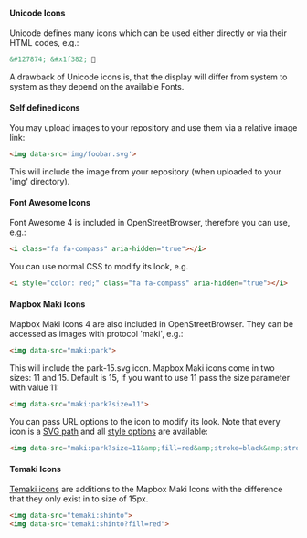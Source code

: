 #### Unicode Icons
Unicode defines many icons which can be used either directly or via their HTML codes, e.g.:
```html
&#127874; &#x1f382; 🎂
```

A drawback of Unicode icons is, that the display will differ from system to system as they depend on the available Fonts.

#### Self defined icons
You may upload images to your repository and use them via a relative image link:
```html
<img data-src='img/foobar.svg'>
```

This will include the image from your repository (when uploaded to your 'img' directory).

#### Font Awesome Icons
Font Awesome 4 is included in OpenStreetBrowser, therefore you can use, e.g.:
```html
<i class="fa fa-compass" aria-hidden="true"></i>
```

You can use normal CSS to modify its look, e.g.
```html
<i style="color: red;" class="fa fa-compass" aria-hidden="true"></i>
```

#### Mapbox Maki Icons
Mapbox Maki Icons 4 are also included in OpenStreetBrowser. They can be accessed as images with protocol 'maki', e.g.:
```html
<img data-src="maki:park">
```

This will include the park-15.svg icon. Mapbox Maki icons come in two sizes: 11 and 15. Default is 15, if you want to use 11 pass the size parameter with value 11:
```html
<img data-src="maki:park?size=11">
```

You can pass URL options to the icon to modify its look. Note that every icon is a [SVG path](https://developer.mozilla.org/en-US/docs/Web/SVG/Tutorial/Paths) and all [style options](https://developer.mozilla.org/de/docs/Web/SVG/Tutorial/Fills_and_Strokes) are available:
```html
<img data-src="maki:park?size=11&amp;fill=red&amp;stroke=black&amp;stroke-width=0.5">
```

#### Temaki Icons
[Temaki icons](http://www.7thposition.com/temaki/docs/) are additions to the Mapbox Maki Icons with the difference that they only exist in to size of 15px.
```html
<img data-src="temaki:shinto">
<img data-src="temaki:shinto?fill=red">
```

